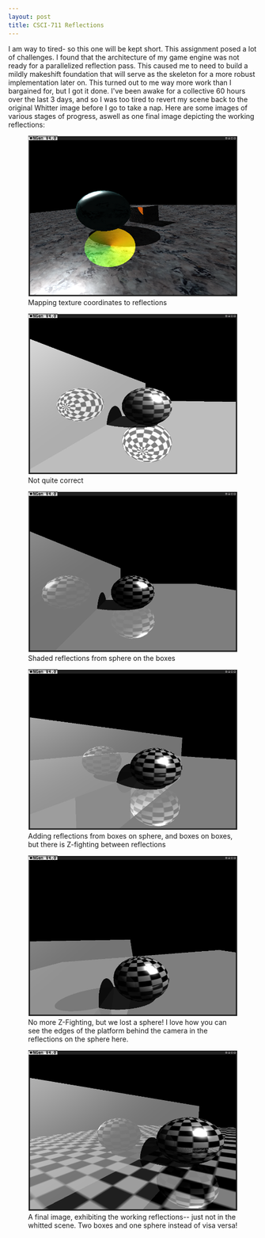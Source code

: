 ```yaml
---
layout: post
title: CSCI-711 Reflections
---
```


I am way to tired- so this one will be kept short. This assignment posed a lot of challenges. I found that the architecture of my game engine was not ready for a parallelized reflection pass. This caused me to need to build a mildly makeshift foundation that will serve as the skeleton for a more robust implementation later on. This turned out to me way more work than I bargained for, but I got it done. I've been awake for a collective 60 hours over the last 3 days, and so I was too tired to revert my scene back to the original Whitter image before I go to take a nap. Here are some images of various stages of progress, aswell as one final image depicting the working reflections:
<figure>
<a href="/images/2016-04-17-Reflections1.png">
<img src="/images/2016-04-17-Reflections1.png">
</a>
<figcaption>Mapping texture coordinates to reflections</figcaption>
</figure>
<figure>
<a href="/images/2016-04-17-Reflections2.png">
<img src="/images/2016-04-17-Reflections2.png">
</a>
<figcaption>Not quite correct</figcaption>
</figure>
<figure>
<a href="/images/2016-04-17-Reflections3.png">
<img src="/images/2016-04-17-Reflections3.png">
</a>
<figcaption>Shaded reflections from sphere on the boxes</figcaption>
</figure>
<figure>
<a href="/images/2016-04-17-Reflections4.png">
<img src="/images/2016-04-17-Reflections4.png">
</a>
<figcaption>Adding reflections from boxes on sphere, and boxes on boxes, but there is Z-fighting between reflections</figcaption>
</figure>
<figure>
<a href="/images/2016-04-17-Reflections5.png">
<img src="/images/2016-04-17-Reflections5.png">
</a>
<figcaption>No more Z-Fighting, but we lost a sphere! I love how you can see the edges of the platform behind the camera in the reflections on the sphere here.</figcaption>
</figure>
<figure>
<a href="/images/2016-04-17-Reflections6.png">
<img src="/images/2016-04-17-Reflections6.png">
</a>
<figcaption>A final image, exhibiting the working reflections-- just not in the whitted scene. Two boxes and one sphere instead of visa versa!</figcaption>
</figure>
